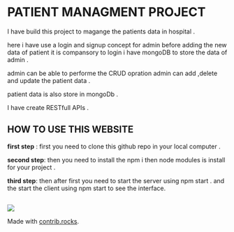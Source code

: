# PATIENT MANAGMENT PROJECT 

I have build this project to magange the patients data in hospital  .

here i have use a login and signup concept for admin before adding the new data of patient it is compansory to login i have mongoDB to store the data of admin .

admin can be able to performe the CRUD opration admin can add ,delete and update the patient data . 

patient data is also store in mongoDb .

I have create RESTfull APIs .

## HOW TO USE THIS WEBSITE 
**first step** : first you need to clone this github repo in your local computer .  

**second step**: then you need to install the npm i then node modules is install for your project .

**third step**: then after first you need to start the server using npm start . and the start the client using npm start to see the interface. 
 
 ## 
<a href="https://github.com/pournimaanjole/patient-management/graphs/contributors">
  <img src="https://contrib.rocks/image?repo=pournimaanjole/patient-management" />
</a>

Made with [contrib.rocks](https://contrib.rocks).